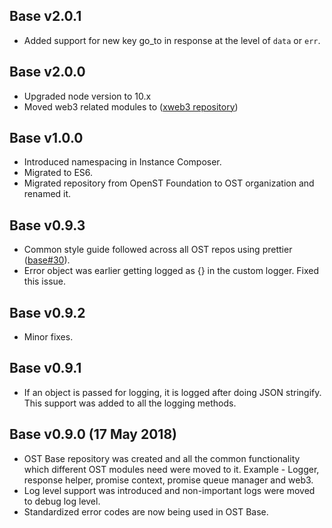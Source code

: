 ## Base v2.0.1
- Added support for new key go_to in response at the level of `data` or `err`.

## Base v2.0.0
- Upgraded node version to 10.x
- Moved web3 related modules to ([xweb3 repository](https://github.com/ostdotcom/xweb3))

## Base v1.0.0
- Introduced namespacing in Instance Composer.
- Migrated to ES6.
- Migrated repository from OpenST Foundation to OST organization and renamed it.

## Base v0.9.3
- Common style guide followed across all OST repos using prettier ([base#30](https://github.com/ostdotcom/base/issues/30)).
- Error object was earlier getting logged as {} in the custom logger. Fixed this issue.

## Base v0.9.2
- Minor fixes.

## Base v0.9.1
- If an object is passed for logging, it is logged after doing JSON stringify. This support was added to all the logging methods.

## Base v0.9.0 (17 May 2018)
- OST Base repository was created and all the common functionality which different OST modules need were moved to it. Example - Logger, response helper, promise context, promise queue manager and web3.
- Log level support was introduced and non-important logs were moved to debug log level.
- Standardized error codes are now being used in OST Base.
